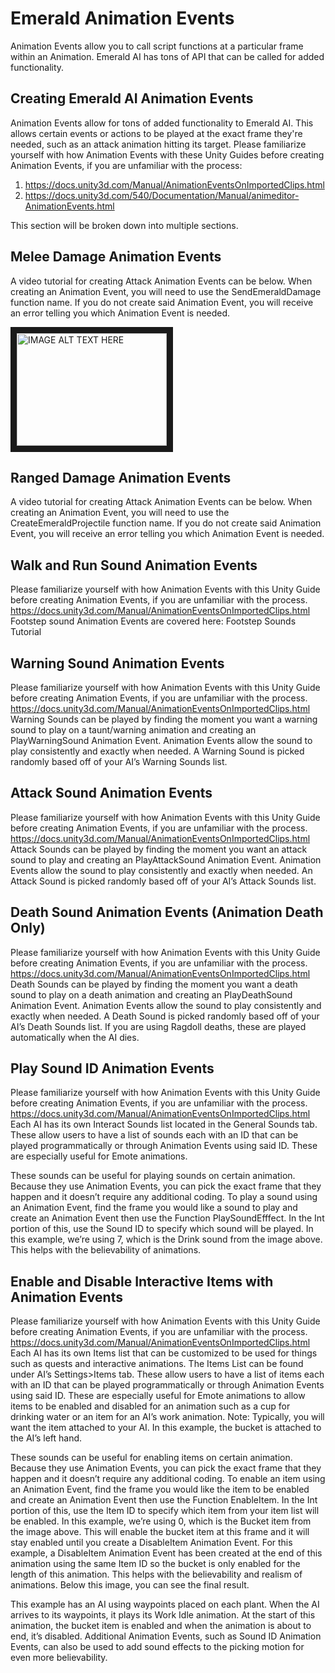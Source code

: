 # Emerald Animation Events
Animation Events allow you to call script functions at a particular frame within an Animation. Emerald AI has tons of API that can be called for added functionality.

## Creating Emerald AI Animation Events 
Animation Events allow for tons of added functionality to Emerald AI. This allows certain events or actions to be played at the exact frame they're needed, such as an attack animation hitting its target. Please familiarize yourself with how Animation Events with these Unity Guides before creating Animation Events, if you are unfamiliar with the process: 
1) https://docs.unity3d.com/Manual/AnimationEventsOnImportedClips.html 
2) https://docs.unity3d.com/540/Documentation/Manual/animeditor-AnimationEvents.html

This section will be broken down into multiple sections.


## Melee Damage Animation Events
A video tutorial for creating Attack Animation Events can be below. When creating an Animation Event, you will need to use the SendEmeraldDamage function name. If you do not create said Animation Event, you will receive an error telling you which Animation Event is needed.

<a href="http://www.youtube.com/watch?feature=player_embedded&v=s_lLt0xUrF8
" target="_blank"><img src="http://img.youtube.com/vi/s_lLt0xUrF8/0.jpg" 
alt="IMAGE ALT TEXT HERE" width="240" height="180" border="10" /></a>






## Ranged Damage Animation Events
A video tutorial for creating Attack Animation Events can be below. When creating an Animation Event, you will need to use the CreateEmeraldProjectile function name. If you do not create said Animation Event, you will receive an error telling you which Animation Event is needed.



## Walk and Run Sound Animation Events
Please familiarize yourself with how Animation Events with this Unity Guide before creating Animation Events, if you are unfamiliar with the process. https://docs.unity3d.com/Manual/AnimationEventsOnImportedClips.html
Footstep sound Animation Events are covered here: Footstep Sounds Tutorial


## Warning Sound Animation Events
Please familiarize yourself with how Animation Events with this Unity Guide before creating Animation Events, if you are unfamiliar with the process. https://docs.unity3d.com/Manual/AnimationEventsOnImportedClips.html
Warning Sounds can be played by finding the moment you want a warning sound to play on a taunt/warning animation and creating an PlayWarningSound Animation Event. Animation Events allow the sound to play consistently and exactly when needed. A Warning Sound is picked randomly based off of your AI’s Warning Sounds list.




## Attack Sound Animation Events
Please familiarize yourself with how Animation Events with this Unity Guide before creating Animation Events, if you are unfamiliar with the process. https://docs.unity3d.com/Manual/AnimationEventsOnImportedClips.html
Attack Sounds can be played by finding the moment you want an attack sound to play and creating an PlayAttackSound Animation Event. Animation Events allow the sound to play consistently and exactly when needed. An Attack Sound is picked randomly based off of your AI’s Attack Sounds list.
 


## Death Sound Animation Events (Animation Death Only)
Please familiarize yourself with how Animation Events with this Unity Guide before creating Animation Events, if you are unfamiliar with the process. https://docs.unity3d.com/Manual/AnimationEventsOnImportedClips.html
Death Sounds can be played by finding the moment you want a death sound to play on a death animation and creating an PlayDeathSound Animation Event. Animation Events allow the sound to play consistently and exactly when needed. A Death Sound is picked randomly based off of your AI’s Death Sounds list. If you are using Ragdoll deaths, these are played automatically when the AI dies.




## Play Sound ID Animation Events
Please familiarize yourself with how Animation Events with this Unity Guide before creating Animation Events, if you are unfamiliar with the process. https://docs.unity3d.com/Manual/AnimationEventsOnImportedClips.html
Each AI has its own Interact Sounds list located in the General Sounds tab. These allow users to have a list of sounds each with an ID that can be played programmatically or through Animation Events using said ID. These are especially useful for Emote animations.

These sounds can be useful for playing sounds on certain animation. Because they use Animation Events, you can pick the exact frame that they happen and it doesn’t require any additional coding.
To play a sound using an Animation Event, find the frame you would like a sound to play and create an Animation Event then use the Function PlaySoundEfffect. In the Int portion of this, use the Sound ID to specify which sound will be played. In this example, we’re using 7, which is the Drink sound from the image above. This helps with the believability of animations.



## Enable and Disable Interactive Items with Animation Events
Please familiarize yourself with how Animation Events with this Unity Guide before creating Animation Events, if you are unfamiliar with the process. https://docs.unity3d.com/Manual/AnimationEventsOnImportedClips.html
Each AI has its own Items list that can be customized to be used for things such as quests and interactive animations. The Items List can be found under AI’s Settings>Items tab. These allow users to have a list of items each with an ID that can be played programmatically or through Animation Events using said ID. These are especially useful for Emote animations to allow items to be enabled and disabled for an animation such as a cup for drinking water or an item for an AI’s work animation. Note: Typically, you will want the item attached to your AI. In this example, the bucket is attached to the AI’s left hand.

These sounds can be useful for enabling items on certain animation. Because they use Animation Events, you can pick the exact frame that they happen and it doesn’t require any additional coding.
To enable an item using an Animation Event, find the frame you would like the item to be enabled and create an Animation Event then use the Function EnableItem. In the Int portion of this, use the Item ID to specify which item from your item list will be enabled. In this example, we’re using 0, which is the Bucket item from the image above. This will enable the bucket item at this frame and it will stay enabled until you create a DisableItem Animation Event. For this example, a DisableItem Animation Event has been created at the end of this animation using the same Item ID so the bucket is only enabled for the length of this animation. This helps with the believability and realism of animations. Below this image, you can see the final result.

This example has an AI using waypoints placed on each plant. When the AI arrives to its waypoints, it plays its Work Idle animation. At the start of this animation, the bucket item is enabled and when the animation is about to end, it’s disabled. Additional Animation Events, such as Sound ID Animation Events, can also be used to add sound effects to the picking motion for even more believability.
